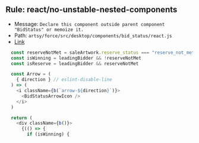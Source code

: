 ## Rule: react/no-unstable-nested-components
- Message: `Declare this component outside parent component "BidStatus" or memoize it.`
- Path: `artsy/force/src/desktop/components/bid_status/react.js`
- [Link](https://github.com/artsy/force/blob/HEAD/src/desktop/components/bid_status/react.js#L20-L26)
```js
  const reserveNotMet = saleArtwork.reserve_status === "reserve_not_met"
  const isWinning = leadingBidder && !reserveNotMet
  const isReserve = leadingBidder && reserveNotMet

  const Arrow = (
    { direction } // eslint-disable-line
  ) => (
    <i className={b(`arrow-${direction}`)}>
      <BidStatusArrowIcon />
    </i>
  )

  return (
    <div className={b()}>
      {(() => {
        if (isWinning) {
```
